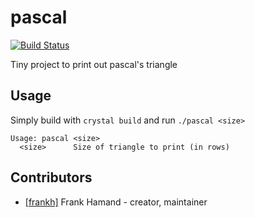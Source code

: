 # pascal
[![Build Status](https://travis-ci.org/frankh/crystal-pascal.svg?branch=master)](https://travis-ci.org/frankh/crystal-pascal)

Tiny project to print out pascal's triangle

## Usage

Simply build with `crystal build` and run `./pascal <size>`

```
Usage: pascal <size>
  <size>      Size of triangle to print (in rows)
```

## Contributors

- [[frankh]](https://github.com/frankh) Frank Hamand - creator, maintainer
